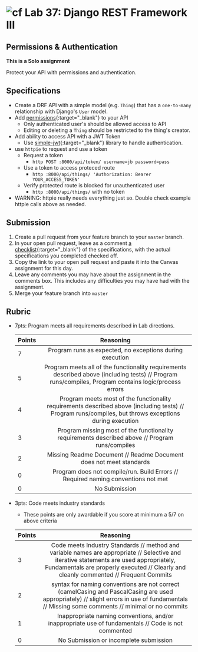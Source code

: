 # ![cf](http://i.imgur.com/7v5ASc8.png) Lab 37: Django REST Framework III

## Permissions & Authentication

**This is a Solo  assignment**

<!-- short description of project -->
Protect your API with permissions and authentication. 

## Specifications
<!-- Write a spefication for the features required in this lab assignment -->
- Create a DRF API with a simple model (e.g. `Thing`) that has a `one-to-many` relationship with Django's `User` model.
- Add [permissions](https://www.django-rest-framework.org/api-guide/permissions/){:target="_blank"} to your API
	- Only authenticated user's should be allowed access to API
	- Editing or deleting a `Thing` should be restricted to the thing's creator.
- Add ability to access API with a JWT Token
	- Use [simple-jwt](https://github.com/davesque/django-rest-framework-simplejwt){:target="_blank"} library to handle authentication.
- use `httpie` to request and use a token
	- Request a token 
		- `http POST :8000/api/token/ username=jb password=pass`
	- Use a token to access proteced route
		- `http :8000/api/things/ 'Authorization: Bearer YOUR_ACCESS_TOKEN'`
	- Verify protected route is blocked for unauthenticated user
		- `http :8000/api/things/` with no token
- WARNING: httpie really needs everything just so. Double check example httpie calls above as needed.



## Submission
1. Create a pull request from your feature branch to your `master` branch.
2. In your open pull request, leave as a comment [a checklist](https://github.com/blog/1825-task-lists-in-all-markdown-documents){:target="_blank"} of the specifications, with the actual specifications you completed checked off.
3. Copy the link to your open pull request and paste it into the Canvas assignment for this day.
4. Leave any comments you may have about the assignment in the comments box. This includes any difficulties you may have had with the assignment.
5. Merge your feature branch into `master`

## Rubric
- 7pts: Program meets all requirements described in Lab directions.

	Points  | Reasoning | 
	 ------------ | :-----------: | 
	7       | Program runs as expected, no exceptions during execution |
	5       | Program meets all of the  functionality requirements described above (including tests) // Program runs/compiles, Program contains logic/process errors|
	4       | Program meets most of the functionality requirements described above (including tests)  // Program runs/compiles, but throws exceptions during execution |
	3       | Program missing most of the functionality requirements described above // Program runs/compiles |
	2       | Missing Readme Document // Readme Document does not meet standards |
	0       | Program does not compile/run. Build Errors // Required naming conventions not met |
	0       | No Submission |

- 3pts: Code meets industry standards
	- These points are only awardable if you score at minimum a 5/7 on above criteria

	Points  | Reasoning | 
	 ------------ | :-----------: | 
	3       | Code meets Industry Standards // method and variable names are appropriate // Selective and iterative statements are used appropriately, Fundamentals are properly executed // Clearly and cleanly commented // Frequent Commits |
	2       | syntax for naming conventions are not correct (camelCasing and PascalCasing are used appropriately) // slight errors in use of fundamentals // Missing some comments // minimal or no commits |
	1       | Inappropriate naming conventions, and/or inappropriate use of fundamentals // Code is not commented  |
	0       | No Submission or incomplete submission |
